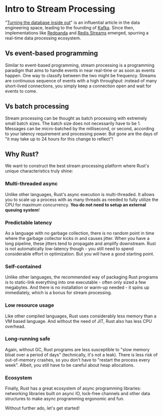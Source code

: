 # Intro to Stream Processing

"[Turning the database inside out](https://www.confluent.io/blog/turning-the-database-inside-out-with-apache-samza/)" is an influential article in the data engineering space, leading to the founding of [Kafka](https://kafka.apache.org/). Since then, implementations like [Redpanda](https://redpanda.com/) and [Redis Streams](https://redis.io/docs/manual/data-types/streams/) emerged, spurring a real-time data processing ecosystem.

## Vs event-based programming

Similar to event-based programming, stream processing is a programming paradigm that aims to handle events in near real-time or as soon as events happen. One way to classify between the two might be frequency. Streams are continuous sequence of events with a high throughput: instead of many short-lived connections, you simply keep a connection open and wait for events to come.

## Vs batch processing

Stream processing can be thought as batch processing with extremely small batch sizes. The batch size does not necessarily have to be 1. Messages can be micro-batched by the millisecond, or second, according to your latency requirement and processing power. But gone are the days of "it may take up to 24 hours for this change to reflect"!

## Why Rust?

We want to construct the best stream processing platform where Rust's unique characteristics truly shine:

### Multi-threaded async

Unlike other languages, Rust's async execution is multi-threaded. It allows you to scale up a process with as many threads as needed to fully utilize the CPU for maximum concurrency. **You do not need to setup an external queuing system**!

### Predictable latency

As a language with no garbage collection, there is no random point in time where the garbage collector kicks in and causes jitter. When you have a long pipeline, these jitters tend to propagate and amplify downstream. Rust is not automatically low-latency though - you still need to spend considerable effort in optimization. But you will have a good starting point.

### Self-contained

Unlike other languages, the recommended way of packaging Rust programs is to static-link everything into one executable - often only sized a few megabytes. And there is no installation or warm-up needed - it spins up immediately, which is a bonus for stream processing.

### Low resource usage

Like other compiled languages, Rust uses considerably less memory than a VM based language. And without the need of JIT, Rust also has less CPU overhead.

### Long-running safe

Again, without GC, Rust programs are less susceptible to "slow memory bloat over a period of days" (technically, it's not a leak). There is less risk of out-of-memory crashes, so you don't have to "restart the process every week". Albeit, you still have to be careful about heap allocations.

### Ecosystem

Finally, Rust has a great ecosystem of async programming libraries: networking libraries built on async IO, lock-free channels and other data structures to make async programming ergonomic and fun.

Without further ado, let's get started!
